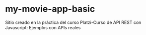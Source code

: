 # my-movie-app-basic
Sitio creado en la práctica del curso Platzi-Curso de API REST con Javascript: Ejemplos con APIs reales
